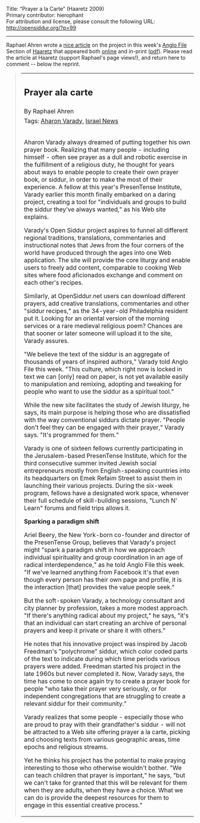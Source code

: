 <html>
<head></head>
<body>
Title: “Prayer a la Carte” (Haaretz 2009)<br />
Primary contributor: hierophant<br />
For attribution and license, please consult the following URL: <a href="http://opensiddur.org/?p=99">http://opensiddur.org/?p=99</a>
<p />
<hr />

Raphael Ahren wrote a <a href="http://web.archive.org/web/20090811023431/http://www.haaretz.com:80/hasen/spages/1097532.html">nice article</a> on the project in this week's <a href="http://web.archive.org/web/20100421232533/http://www.haaretz.com:80/hasen/pages/LiArt.jhtml?contrassID=2&amp;subContrassID=16&amp;sbSubContrassID=0">Anglo File</a> Section of <a href="http://www.haaretz.com">Haaretz</a> that appeared both <a href="http://web.archive.org/web/20090811023431/http://www.haaretz.com:80/hasen/spages/1097532.html">online</a> and in-print (<a href="https://opensiddur.org/wp-content/uploads/2009/07/Prayer-Ala-Carte-Raphael-Ahren-Haaretz-2009.07.03.pdf">pdf</a>). Please read the article at Haaretz (support Raphael's page views!), and return here to comment -- below the reprint.

<blockquote>
<table border="0" cellspacing="0" cellpadding="0">
<tbody>
<tr>
<td class="t18B" colspan="2" valign="top">
<h2><strong>Prayer ala carte</strong></h2>
<strong>
</strong></td>
</tr>
<tr>
<td class="t11B" colspan="2" valign="top">By Raphael Ahren</td>
</tr>
<tr>
<td colspan="2" height="1"><span dir="ltr"><span class="tagTitle">Tags: </span><span><a class="tagsText" onmouseover="this.className=&#039;tagBack tagsTextOver&#039;" onmouseout="this.className=&#039;tagsText&#039;" href="http://web.archive.org/web/20090708012146/http://www.haaretz.com:80/hasen/pages/tags/index.jhtml?tag=Aharon+Varady" target="_top">Aharon Varady</a></span><span>, <a class="tagsText" onmouseover="this.className=&#039;tagBack tagsTextOver&#039;" onmouseout="this.className=&#039;tagsText&#039;" href="http://www.haaretz.com/prayer-ala-carte-1.279328" target="_top">Israel News</a></span><p /></td>
</tr>
<tr>
<td colspan="2" height="15"></td>
</tr>
<tr>
<td>Aharon Varady always dreamed of putting together his own prayer book. Realizing that many people - including himself - often see prayer as a dull and robotic exercise in the fulfillment of a religious duty, he thought for years about ways to enable people to create their own prayer book, or siddur, in order to make the most of their experience. A fellow at this year's PresenTense Institute, Varady earlier this month finally embarked on a daring project, creating a tool for "individuals and groups to build the siddur they've always wanted," as his Web site explains.

Varady's Open Siddur project aspires to funnel all different regional traditions, translations, commentaries and instructional notes that Jews from the four corners of the world have produced through the ages into one Web application. The site will provide the core liturgy and enable users to freely add content, comparable to cooking Web sites where food aficionados exchange and comment on each other's recipes.

Similarly, at OpenSiddur.net users can download different prayers, add creative translations, commentaries and other "siddur recipes," as the 34-year-old Philadelphia resident put it. Looking for an oriental version of the morning services or a rare medieval religious poem? Chances are that sooner or later someone will upload it to the site, Varady assures.

"We believe the text of the siddur is an aggregate of thousands of years of inspired authors," Varady told Anglo File this week. "This culture, which right now is locked in text we can [only] read on paper, is not yet available easily to manipulation and remixing, adopting and tweaking for people who want to use the siddur as a spiritual tool."

While the new site facilitates the study of Jewish liturgy, he says, its main purpose is helping those who are dissatisfied with the way conventional siddurs dictate prayer. "People don't feel they can be engaged with their prayer," Varady says. "It's programmed for them."

Varady is one of sixteen fellows currently participating in the Jerusalem-based PresenTense Institute, which for the third consecutive summer invited Jewish social entrepreneurs mostly from English-speaking countries into its headquarters on Emek Refaim Street to assist them in launching their various projects. During the six-week program, fellows have a designated work space, whenever their full schedule of skill-building sessions, "Lunch N' Learn" forums and field trips allows it.

<strong>Sparking a paradigm shift</strong>

Ariel Beery, the New York-born co-founder and director of the PresenTense Group, believes that Varady's project might "spark a paradigm shift in how we approach individual spirituality and group coordination in an age of radical interdependence," as he told Anglo File this week. "If we've learned anything from Facebook it's that even though every person has their own page and profile, it is the interaction [that] provides the value people seek."

But the soft-spoken Varady, a technology consultant and city planner by profession, takes a more modest approach. "If there's anything radical about my project," he says, "it's that an individual can start creating an archive of personal prayers and keep it private or share it with others."

He notes that his innovative project was inspired by Jacob Freedman's "polychrome" siddur, which color coded parts of the text to indicate during which time periods various prayers were added. Freedman started his project in the late 1960s but never completed it. Now, Varady says, the time has come to once again try to create a prayer book for people "who take their prayer very seriously, or for independent congregations that are struggling to create a relevant siddur for their community."

Varady realizes that some people - especially those who are proud to pray with their grandfather's siddur - will not be attracted to a Web site offering prayer a la carte, picking and choosing texts from various geographic areas, time epochs and religious streams.

Yet he thinks his project has the potential to make praying interesting to those who otherwise wouldn't bother. "We can teach children that prayer is important," he says, "but we can't take for granted that this will be relevant for them when they are adults, when they have a choice. What we can do is provide the deepest resources for them to engage in this essential creative process."</td>
</tr>
</tbody></table>
</blockquote>
</body>
</html>